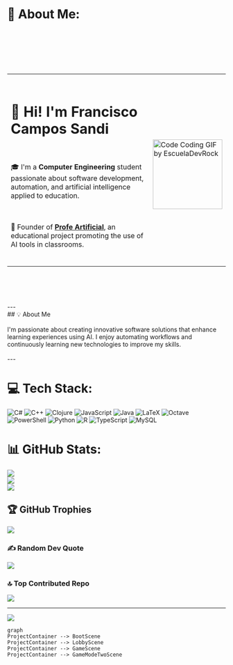 # 💫 About Me:
<table><br>  <tr><br>    <td><br>      <h1>👋 Hi! I'm Francisco Campos Sandi</h1><br>      <p>🎓 I'm a <strong>Computer Engineering</strong> student passionate about software development, automation, and artificial intelligence applied to education.</p><br>      <p>🧠 Founder of <a href="https://www.facebook.com/profile.php?id=61563914024424"><strong>Profe Artificial</strong></a>, an educational project promoting the use of AI tools in classrooms.</p><br>    </td><br>    <td><br>      <img src="https://github.com/user-attachments/assets/336b3c2d-64a3-498b-9ee9-9091f44b940c" width="160" alt="Code Coding GIF by EscuelaDevRock" /><br>    </td><br>  </tr><br></table><br><br><br><br>---<br>## 💡 About Me<br><br>I'm passionate about creating innovative software solutions that enhance learning experiences using AI. I enjoy automating workflows and continuously learning new technologies to improve my skills.<br><br>---


# 💻 Tech Stack:
![C#](https://img.shields.io/badge/c%23-%23239120.svg?style=for-the-badge&logo=csharp&logoColor=white) ![C++](https://img.shields.io/badge/c++-%2300599C.svg?style=for-the-badge&logo=c%2B%2B&logoColor=white) ![Clojure](https://img.shields.io/badge/Clojure-%23Clojure.svg?style=for-the-badge&logo=Clojure&logoColor=Clojure) ![JavaScript](https://img.shields.io/badge/javascript-%23323330.svg?style=for-the-badge&logo=javascript&logoColor=%23F7DF1E) ![Java](https://img.shields.io/badge/java-%23ED8B00.svg?style=for-the-badge&logo=openjdk&logoColor=white) ![LaTeX](https://img.shields.io/badge/latex-%23008080.svg?style=for-the-badge&logo=latex&logoColor=white) ![Octave](https://img.shields.io/badge/OCTAVE-darkblue?style=for-the-badge&logo=octave&logoColor=fcd683) ![PowerShell](https://img.shields.io/badge/PowerShell-%235391FE.svg?style=for-the-badge&logo=powershell&logoColor=white) ![Python](https://img.shields.io/badge/python-3670A0?style=for-the-badge&logo=python&logoColor=ffdd54) ![R](https://img.shields.io/badge/r-%23276DC3.svg?style=for-the-badge&logo=r&logoColor=white) ![TypeScript](https://img.shields.io/badge/typescript-%23007ACC.svg?style=for-the-badge&logo=typescript&logoColor=white) ![MySQL](https://img.shields.io/badge/mysql-4479A1.svg?style=for-the-badge&logo=mysql&logoColor=white)
# 📊 GitHub Stats:
![](https://github-readme-stats.vercel.app/api?username=Francisco-Campos-S&theme=dark&hide_border=true&include_all_commits=false&count_private=false)<br/>
![](https://nirzak-streak-stats.vercel.app/?user=Francisco-Campos-S&theme=dark&hide_border=true)<br/>
![](https://github-readme-stats.vercel.app/api/top-langs/?username=Francisco-Campos-S&theme=dark&hide_border=true&include_all_commits=false&count_private=false&layout=compact)

## 🏆 GitHub Trophies
![](https://github-profile-trophy.vercel.app/?username=Francisco-Campos-S&theme=radical&no-frame=false&no-bg=true&margin-w=4)

### ✍️ Random Dev Quote
![](https://quotes-github-readme.vercel.app/api?type=horizontal&theme=radical)

### 🔝 Top Contributed Repo
![](https://github-contributor-stats.vercel.app/api?username=Francisco-Campos-S&limit=5&theme=dark&combine_all_yearly_contributions=true)

---
[![](https://visitcount.itsvg.in/api?id=Francisco-Campos-S&icon=0&color=0)](https://visitcount.itsvg.in)

<!-- Proudly created with GPRM ( https://gprm.itsvg.in ) -->
```mermaid
graph
ProjectContainer --> BootScene
ProjectContainer --> LobbyScene
ProjectContainer --> GameScene
ProjectContainer --> GameModeTwoScene
